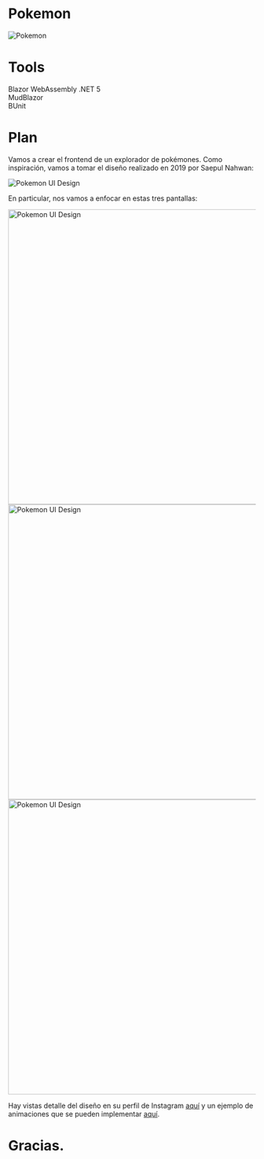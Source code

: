 # Pokemon
<img src="https://upload.wikimedia.org/wikipedia/commons/thumb/9/98/International_Pok%C3%A9mon_logo.svg/1920px-International_Pok%C3%A9mon_logo.svg.png"
     alt="Pokemon" loading="lazy" />

# Tools
Blazor WebAssembly .NET 5 <br />
MudBlazor <br />
BUnit <br />

# Plan
<p>Vamos a crear el frontend de un explorador de pokémones. Como inspiración, vamos a tomar el diseño realizado en 2019 por Saepul Nahwan:</p>

<img src="https://camo.githubusercontent.com/3db477609ab26ff06ef466d8fd2aecff2154eb28e998f65a6e41de5590f4ee78/68747470733a2f2f63646e2e6472696262626c652e636f6d2f75736572732f313137313532302f73637265656e73686f74732f363534353831392f6472696262626c652e706e67" alt="Pokemon UI Design" loading="lazy" />

<p>En particular, nos vamos a enfocar en estas tres pantallas:</p>

<div style="margin: 0 auto;">
     <img src="https://raw.githubusercontent.com/RenatoLucasMota/PokeDex_MobX/master/Screenshot_1.png"
          height="600px" alt="Pokemon UI Design" loading="lazy" style="margin-right: 5px" />
     <img src="https://raw.githubusercontent.com/RenatoLucasMota/PokeDex_MobX/master/Screenshot_4.png"
          height="600px" alt="Pokemon UI Design" loading="lazy" style="margin-right: 5px" />
     <img src="https://raw.githubusercontent.com/RenatoLucasMota/PokeDex_MobX/master/Screenshot_4.png"
          height="600px" alt="Pokemon UI Design" loading="lazy" />
</div>

<p>Hay vistas detalle del diseño en su perfil de Instagram <a href="https://www.instagram.com/p/Bx_QWxThmmb/?utm_source=ig_web_copy_link">aquí</a> y un ejemplo de animaciones que se pueden implementar <a href="https://www.instagram.com/p/ByElEIABvoj/?utm_source=ig_web_copy_link">aquí</a>.</p>

# Gracias.
